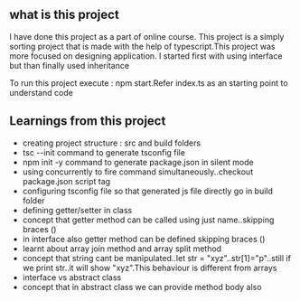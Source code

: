 ## what is this project
I have done this project as a part of online course.
This project is a simply sorting project that is made with the help
of typescript.This project was more focused on designing application.
I started first with using interface but than finally used inheritance

To run this project execute : npm start.Refer index.ts as an starting
point to understand code

## Learnings from this project

* creating project structure : src and build folders
* tsc --init command to generate tsconfig file
* npm init -y command to generate package.json in silent mode
* using concurrently to fire command simultaneously..checkout package.json script tag
* configuring tsconfig file so that generated js file directly go in build folder
* defining getter/setter in class
* concept that getter method can be called using just name..skipping braces ()
* in interface also getter method can be defined skipping braces ()
* learnt about array join method and array split method
* concept that string cant be manipulated..let str = "xyz"..str[1]="p"..still if we
  print str..it will show "xyz".This behaviour is different from arrays
* interface vs abstract class
* concept that in abstract class we can provide method body also